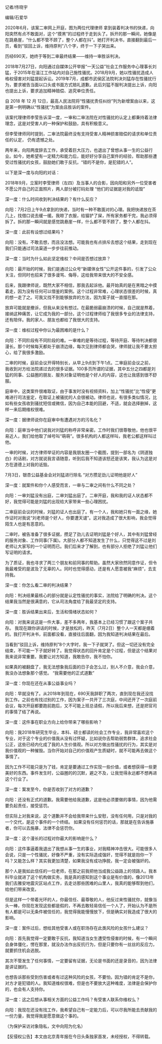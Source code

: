 记者/佟晓宇

编辑/石爱华

2020年6月，该案二审网上开庭，图为两位代理律师 拿到装着判决书的快递，向阳突然有点不敢面对，这个“摸黑”的过程终于走到头了。拆开的那一瞬间，她像是在跳悬崖，“什么都不管不顾了，整个人都在抖”。她打开判决书，直接翻到最后一页，看到“驳回上诉，维持原判”八个字，终于一下子哭出来。

历经690天，她终于等到二审最终结果——维持一审胜诉判决。

2018年7月27日，向阳通过自媒体公开举报“一天公益”社会工作服务中心理事长刘猛，于2015年在温江工作站内对自己施性骚扰。2018月9月，她以性骚扰造成人格权侵害对刘猛提起诉讼。2019年7月，成都市武侯区法院判决刘猛存在性骚扰行为，要求被告当面以口头或书面方式赔礼道歉。此后刘猛不服判决提出上诉，向阳也提出上诉，要求追加精神赔偿、追究单位责任。

自 2018 年 12 月 12日，最高人民法院将“性骚扰责任纠纷”列为新增案由以来，这是第一例明确以“性骚扰”为案由且胜诉的案件。

该案代理律师李莹告诉深一度，一审和二审法院在对性骚扰的认定上都秉持着法律理念，这是对受害人的一种保护和鼓励，具有积极意义。

但李莹律师同时提到，二审法院最终没有支持受害人精神损害赔偿的请求和单位责任的认定， 仍有遗憾之处。

两年来，向阳两度辞去工作，承受着巨大压力，也退出了曾想从事一生的公益行业。如今，她希望有一定精力和能力后，能好好分享自己案件的经验，帮助那些遭受过性骚扰的女孩，鼓励她们敢于反抗，“错的不是你，是犯错的人”。

以下是深一度与向阳的对话：

2018年9月，立案时李莹律师（左四）及当事人的合影，因向阳和另外一位受害者不愿公开自己的正面照片，两人部分被打码处理 “他们的证据是对我的诋毁”

深一度：什么时间收到判决结果的？有什么反应？

向阳：7月2日上午9点拿到的快递，当时有一种不敢面对的心理。我把快递放在茶几上，找借口说去缓一缓。我晾了衣服，给猫铲了屎，所有家务都干完，我必须得拆了。拆的那一瞬间就是感觉跳悬崖一样，什么都不管不顾了，整个人都在抖。

深一度：此前有设想过结果吗？

向阳：没有。不敢去想，而且没法想。可能我也有点排斥去想这个结果，走到现在我们只能通过司法渠道一步步往前推动。

深一度：当时为什么如此坚定维权？中间是否想过放弃？

向阳：最开始的时候，我们是通过公众号“新媒体女性”公开这件事的，引发了公众关注，但同时也招来了很多谩骂、侮辱，这给我带来很大的不安全感。

后来，我跟律师说，既然大家不相信，那我去起诉他。最开始真的是在黑暗之中摸着走，因为没有任何可以借鉴的案例。这个过程非常难，心理状态很差的时候，真的想一走了之。可我又找不到能够放弃的方法，因为案子就一直摆在那。

放弃可能就是撤诉，但我从来没有想过。在最脆弱最崩溃的时候，自己就是熬着，接纳这种痛苦，让它成为我的一部分。这个过程律师给了我很多专业的法律支持，还有陪伴。我的家人、朋友也都给了我很大的支持。

深一度：维权过程中你认为最困难的是什么？

向阳：不同阶段有不同阶段的难。一审难的是等待过程，等待开庭、等待判决都很漫长。那个时候每天都处于崩溃边缘，每次见到律师都会哭，律师就让我不要太担心，给了我很多激励。

二审的时候，庭前会议开得特别长，从早上9点到下午1点。二审庭前会议之前，我收到对方给法院递过去的很多证据。100多页所谓的证据，其中五分之四都是刘猛的同事、公益圈的朋友、服务对象证明他是个好人的内容，这也让我感到很不舒服。

庭审中，这类案件很难取证，由于事发时没有视频资料，加上“性骚扰”比“性侵”更难进行司法鉴定，在取证上被骚扰的人会很被动。律师也说，有很多类似情况，比如有些女孩收到骚扰短信或微信，因为自己本能的回避，不适，就会选择删掉，这样一来后期维权很难。

深一度：据律师说你在庭审中有遭遇对方的污名化？

向阳：庭审当中他们说我对刘猛的称呼非常亲密。工作时我们很尊敬他，他也很平易近人，我们给他取了绰号叫“萌萌”。很多机构的人都这样叫，我老公都这样叫过他。

一审的时候，对方律师举证的内容是我朋友圈一个截图，提到一部名为《阴道独白》的话剧，对方就说我言语随意，听到后我不知道该怒还是该笑，我认为这是对方在道德上对我的诋毁。

7月3日，银杏公益基金会对刘猛进行除名 “对方攒足劲儿证明他是好人”

深一度：就案件和你个人感受而言，一审与二审之间有什么不同之处？

向阳：一审刘猛没有出庭，二审刘猛出庭了。二审开庭，我和我的证人状态都不好，我觉得可能是刘猛的出现给大家带来一些心理困扰。

二审庭前会议的时候，刘猛的证人也出庭了。有一个人，我和她只有一面之缘，她作证时对我说“刘老师是个好人，你要遭天谴”。这对我造成了很大影响，我会觉得陌生人也是有恶意的。

二审时，被告准备了很多证据，攒足了劲儿去证明刘猛是个好人，其中有刘猛曾经的服务对象、工作同事(下属)。大部分人都不知道发生了什么，只觉得这不过是刘老师让大家写的一个证明而已。我们后来才了解到，也有部分人拒绝了刘猛让他们写证明的请求。

为了质证，我也寻求了两三个朋友和前同事的帮助。虽然大家欣然同意作证，但令我最难受的是波及了无辜的人。同时也觉得感动，还是有人愿意被我“麻烦”，去支持我。

深一度：你怎么看二审的判决结果？

向阳：判决结果最核心的部分就是认定性骚扰的事实，法院给了明确的判决。这个结果我当然是很满意的，它从司法角度给了我最坚定的支持。

深一度：胜诉结果出来后，生活和情绪状态如何？

向阳：对我来说这是一件大事，差不多两年，我基本上已经习惯了跟这个案子共存。 我现在跟你讲话的时候，才是放松的，昨天（7月2日）整个人一天都是绷着的。我打开判决书，前面都没看，直接往后面翻，因为我知道判决结果在最后。

当看到“驳回上诉，维持原判”8个大字时，我一下子就哭了。但这一切还没有完全结束，不可能一下子就好转了。我觉得状态的回升肯定是个过程，但是这个结果对我来说非常重要。我要让对方知道，我敢告你，我不怕你。

如果真的被翻盘了，我无法想象我后面的日子会怎么过，别人不介意，我会介意，我没办法想象那个感觉。 “我需要他的正式道歉”

深一度：你现在还在从事公益事业吗？

向阳：早就没有了。从2018年到现在，690天我辞职了两次，直到现在我还没找到工作。之前也有找过别的工作，因为案子一共开了三次庭，中间还开了一次庭前会议，每次开庭都要跑前跑后，又不可能上班总请假，所以我后来想，还是把官司的事情了结了再说。

深一度：这件事在职业方向上给你带来了哪些影响？

向阳：我2018年研究生毕业，本科、硕士都读的社会工作专业，我非常喜欢这个专业，对于这个专业的价值我从没有过怀疑，比如说你去帮助弱势群体，追求社会公正，这些已经内化成了我的人生价值观。所以对方做出性骚扰的行为，其实是对我价值观的一种摧毁。当你开始对自己的价值观产生质疑时，就不可能再去做这个事情了。

因为工作不可能只是为了钱，肯定是要通过工作实现一些价值，或者想获得一些更美好的东西。事件发生时，公益圈的的沉默，避之不及，让我觉得永远都不想再进这个行业了。

深一度：案发至今，你是否收到了对方的道歉？

向阳：还没有正式的道歉。我需要他给我道歉，这是他必须要做的事情，因为他需要负起责任，接受惩罚。

但实际上对我来说，这个道歉并不会给我带来什么安慰，没有任何用，只是对我的一个交代，是这个事件的一个终结。 如果没有任何惩罚的话，那就是在告诉施暴者，你可以去施暴，法律不会惩罚你。

深一度：这个漫长的过程对你最大的影响是什么？

向阳：这件事逼着我退出了我想从事一生的事业，对我精神冲击很大。可能很多人会说，只是一个性骚扰，好像不严重，没有实际造成强奸，觉得不就是抱你一下吗？又能怎么样？其实我更加清楚，如果我没有成功挣脱，我一定会被强奸的。

那个人是我如此信任的一位老师，在那之前我把他当成我公益路上的领路人。我本科毕业就进了这个机构做实务，我是真的感知到这个事业是有价值的，像2013年我们去雅安地震灾区站点工作，去走访那些困难的山里人，我真的能够帮到他们，给他们带来改变。

但是这样一个带着光环的人，你最信任、最尊敬的人，他反过来性骚扰你，就像当头一棒，你现在发现这些都是假的，不再去敢轻易信任一个人了，开始认为不是所有人都是可以无条件被信任的，我觉得我能慢慢放下，但是确实对我造成了很大的影响。

深一度：案件过后，想给其他受害人或在职场存在此类风险的女孩什么建议？

向阳：首先我觉得一定要敢于反抗，我知道当女生遭受性侵害的时候，有一个瞬间会身体僵化，愣在那里，就没办法作出反抗行为，但是只要你有一丝丝的反应力，就要抓住机会逃脱。

其次不管发生了任何事情，一定要留有证据，无论是书面的还是录音的，因为法律是讲证据的。

也想告诉那些受到伤害或者有过这种风险的女孩，不要怕，因为错的肯定不是你，对方才是犯错的人。我知道维权很难，但是也不要放大这种难度，法律是会保护你的，也会有人支持你。

深一度：这之后想从事相关方面的公益工作吗？有受害人联系你维权么？

向阳：我现在还没有找工作，我希望自己有一定能力后，可以尽我所能去贡献我的一份力量，我觉得我是愿意做这个事的。

（为保护采访对象隐私，文中向阳为化名）

【反侵权公告】本文由北京青年报在今日头条独家首发，未经授权，不得转载。 
